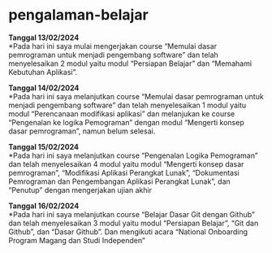 # pengalaman-belajar

**Tanggal 13/02/2024**<br>
*Pada hari ini saya mulai mengerjakan course “Memulai dasar pemrograman untuk menjadi pengembang software” dan telah menyelesaikan 2 modul yaitu modul “Persiapan Belajar” dan “Memahami Kebutuhan Aplikasi”.

**Tanggal 14/02/2024**<br>
*Pada hari ini saya melanjutkan course “Memulai dasar pemrograman untuk menjadi pengembang software” dan telah menyelesaikan 1 modul yaitu modul “Perencanaan modifikasi aplikasi” dan melanjukan ke course “Pengenalan ke logika Pemograman” dengan modul “Mengerti konsep dasar pemrograman”, namun belum selesai.

**Tanggal 15/02/2024**<br>
*Pada hari ini saya melanjutkan course “Pengenalan Logika Pemograman” dan telah menyelesaikan 4 modul yaitu modul “Mengerti konsep dasar pemrograman”, “Modifikasi Aplikasi Perangkat Lunak”, “Dokumentasi Pemrograman dan Pengembangan Aplikasi Perangkat Lunak”, dan “Penutup” dengan mengerjakan ujian akhir 

**Tanggal 16/02/2024**<br>
*Pada hari ini saya melanjutkan course “Belajar Dasar Git dengan Github” dan telah menyelesaikan 3 modul yaitu modul “Persiapan Belajar”, “Git dan Github”, dan “Dasar Github”. Dan mengikuti acara “National Onboarding  Program Magang dan Studi Independen”



